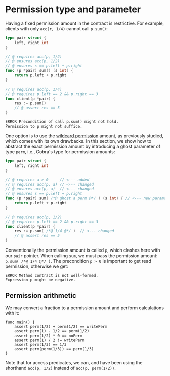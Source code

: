 # Permission type and parameter

Having a fixed permission amount in the contract is restrictive.
For example, clients with only `acc(r, 1/4)` cannot call `p.sum()`:
``` go
type pair struct {
	left, right int
}

// @ requires acc(p, 1/2)
// @ ensures acc(p, 1/2)
// @ ensures s == p.left + p.right
func (p *pair) sum() (s int) {
	return p.left + p.right
}

// @ requires acc(p, 1/4)
// @ requires p.left == 2 && p.right == 3
func client(p *pair) {
	res := p.sum()
	// @ assert res == 5
}
```
``` text
ERROR Precondition of call p.sum() might not hold. 
Permission to p might not suffice.
```

One option is to use the [wildcard permission](./wildcard-permission.md) amount, as previously studied, which comes with its own drawbacks.
In this section, we show how to abstract the exact permission amount by introducing a ghost parameter of type `perm`, i.e., Gobra's type for permission amounts:
``` go
type pair struct {
	left, right int
}

// @ requires a > 0	    // <--- added
// @ requires acc(p, a) // <--- changed
// @ ensures acc(p, a)	// <--- changed
// @ ensures s == p.left + p.right
func (p *pair) sum( /*@ ghost a perm @*/ ) (s int) { // <--- new parameter
	return p.left + p.right
}

// @ requires acc(p, 1/2)
// @ requires p.left == 2 && p.right == 3
func client(p *pair) {
	res := p.sum( /*@ 1/4 @*/ )  // <--- changed
	// @ assert res == 5
}
```
Conventionally the permission amount is called `p`, which clashes here with our `pair` pointer.
When calling `sum`, we must pass the permission amount: `p.sum( /*@ 1/4 @*/ )`.
The precondition `p > 0` is important to get read permission, otherwise we get:
``` text
ERROR Method contract is not well-formed.
Expression p might be negative.
```


## Permission arithmetic
We may convert a fraction to a permission amount and perform calculations with it: 
``` gobra
func main() {
	assert perm(1/2) + perm(1/2) == writePerm
	assert perm(1) - 1/2 == perm(1/2)
	assert perm(1/2) * 0 == noPerm
	assert perm(1) / 2 != writePerm
	assert perm(1/3) == 1/3
	assert perm(perm(1/3)) == perm(1/3)
}
```
Note that for access predicates, we can, and have been using the shorthand `acc(p, 1/2)` instead of `acc(p, perm(1/2))`.
